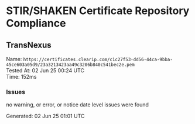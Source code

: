 # STIR/SHAKEN Certificate Repository Compliance

## TransNexus

Name: `https://certificates.clearip.com/c1c27f53-dd56-44ca-9bba-45ce603a05d9/23a3213423aa49c3206b840c541bec2e.pem`\
Tested At: 02 Jun 25 00:24 UTC\
Time: 152ms

### Issues

no warning, or error, or notice date level issues were found

Generated: 02 Jun 25 01:01 UTC